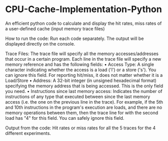 # CPU-Cache-Implementation-Python
An efficient python code to calculate and display the hit rates, miss rates of a user-defined cache (input memory trace files)

How to run the code:
Run each code separately. The output will be displayed directly on the console. 

Trace Files:
The trace file will specify all the memory accesses/addresses that occur in a certain program. 
Each line in the trace file will specify a new memory reference and has the following fields:
 • Access Type: A single character indicating whether the access is a load ('l') or a store ('s').
You can ignore this field. For reporting hit/miss, it does not matter whether it is a Load/Store
 • Address: A 32-bit integer (in unsigned hexadecimal format) specifying the memory address 
that is being accessed. This is the only field you need.
 • Instructions since last memory access: Indicates the number of instructions of any type that 
executed between since the last memory access (i.e. the one on the previous line in the trace).
For example, if the 5th and 10th instructions in the program's execution are loads, and there are 
no memory operations between them, then the trace line for with the second load has "4" for 
this field. You can safely ignore this field.

Output from the code:
Hit rates or miss rates for all the 5 traces for the 4 different experiments.
